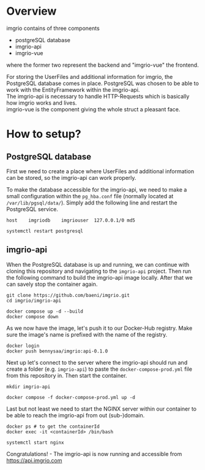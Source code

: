 # Overview

imgrio contains of three components

- postgreSQL database
- imgrio-api
- imgrio-vue

where the former two represent the backend and "imgrio-vue" the frontend.

For storing the UserFiles and additional information for imgrio, the PostgreSQL database comes in place. PostgreSQL was chosen to be able to work with the EntityFramework within the imgrio-api.<br>
The imgrio-api is necessary to handle HTTP-Requests which is basically how imgrio works and lives.<br>
imgrio-vue is the component giving the whole struct a pleasant face.


# How to setup?

## PostgreSQL database

First we need to create a place where UserFiles and additional information can be stored, so the imgrio-api can work properly.

To make the database accessible for the imgrio-api, we need to make a small configuration within the `pg_hba.conf` file (normally located at `/var/lib/pgsql/data/`). Simply add the following line and restart the PostgreSQL service.
```
host	imgriodb	imgriouser	127.0.0.1/0	md5

```
```
systemctl restart postgresql

```

## imgrio-api

When the PostgreSQL database is up and running, we can continue with cloning this repository and navigating to the `imgrio-api` project.
Then run the following command to build the imgrio-api image locally. After that we can savely stop the container again.
```
git clone https://github.com/baeni/imgrio.git
cd imgrio/imgrio-api
```
```
docker compose up -d --build
docker compose down
```

As we now have the image, let's push it to our Docker-Hub registry. Make sure the image's name is prefixed with the name of the registry.
```
docker login
docker push bennysaa/imgrio:api-0.1.0
```

Next up let's connect to the server where the imgrio-api should run and create a folder (e.g. `imgrio-api`) to paste the `docker-compose-prod.yml` file from this repository in.
Then start the container.
```
mkdir imgrio-api

```
```
docker compose -f docker-compose-prod.yml up -d

```

Last but not least we need to start the NGINX server within our container to be able to reach the imgrio-api from out (sub-)domain.
```
docker ps # to get the containerId
docker exec -it <containerId> /bin/bash
```
```
systemctl start nginx

```

Congratulations! - The imgrio-api is now running and accessible from https://api.imgrio.com
